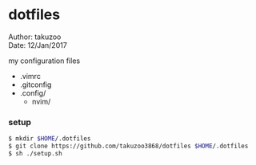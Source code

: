 # dotfiles
Author: takuzoo  
Date: 12/Jan/2017  

my configuration files
- .vimrc
- .gitconfig
- .config/
  - nvim/


### setup
```bash  
$ mkdir $HOME/.dotfiles
$ git clone https://github.com/takuzoo3868/dotfiles $HOME/.dotfiles
$ sh ./setup.sh
```
